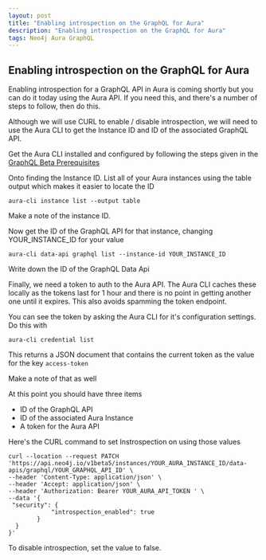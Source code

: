 ```yaml
---
layout: post
title: "Enabling introspection on the GraphQL for Aura"
description: "Enabling introspection on the GraphQL for Aura"
tags: Neo4j Aura GraphQL
---
```


## Enabling introspection on the GraphQL for Aura

Enabling introspection for a GraphQL API in Aura is coming shortly but you can do it today using the Aura API. If you need this, and there's a number of steps to follow, then do this.

Although we will use CURL to enable / disable introspection, we will need to use the Aura CLI to get the Instance ID and ID of the associated GraphQL API.

Get the Aura CLI installed and configured by following the steps given in the [GraphQL Beta Prerequisites](https://neo4j.com/docs/graphql/current/aura-graphql/prerequisites/)

Onto finding the Instance ID. List all of your Aura instances using the table output which makes it easier to locate the ID

```Text
aura-cli instance list --output table
```

Make a note of the instance ID.

Now get the ID of the GraphQL API for that instance, changing YOUR_INSTANCE_ID for your value

```Text
aura-cli data-api graphql list --instance-id YOUR_INSTANCE_ID
```

Write down the ID of the GraphQL Data Api

Finally, we need a token to auth to the Aura API. The Aura CLI caches these locally as the tokens last for 1 hour and there is no point in getting another one until it expires. This also avoids spamming the token endpoint.

You can see the token by asking the Aura CLI for it's configuration settings. Do this with

```Text
aura-cli credential list
```

This returns a JSON document that contains the current token as the value for the key `access-token`

Make a note of that as well

At this point you should have three items

- ID of the GraphQL API
- ID of the associated Aura Instance
- A token for the Aura API

Here's the CURL command to set Instrospection on using those values

```Text
curl --location --request PATCH 'https://api.neo4j.io/v1beta5/instances/YOUR_AURA_INSTANCE_ID/data-apis/graphql/YOUR_GRAPHQL_API_ID' \
--header 'Content-Type: application/json' \
--header 'Accept: application/json' \
--header 'Authorization: Bearer YOUR_AURA_API_TOKEN ' \
--data '{
 "security": {
            "introspection_enabled": true
        }
  }
}'

```

To disable introspection, set the value to false.
